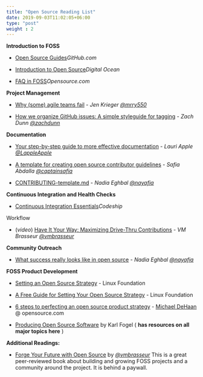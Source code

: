 ```yaml
---
title: "Open Source Reading List"
date: 2019-09-03T11:02:05+06:00
type: "post"
weight : 2
---
```

**Introduction to FOSS**

- [Open Source Guides](https://opensource.guide/)_GitHub.com_

- [Introduction to Open Source](https://www.digitalocean.com/community/tutorial_series/an-introduction-to-open-source)_Digital Ocean_

- [FAQ in FOSS](https://opensource.com/resources)_Opensource.com_

**Project Management**

- [Why (some) agile teams fail](https://opensource.com/article/18/6/agile-vision-consider) - _Jen Krieger_ [_@mrry550_](https://github.com/mrry550)

- [How we organize GitHub issues: A simple styleguide for tagging](https://robinpowered.com/blog/best-practice-system-for-organizing-and-tagging-github-issues/) - _Zach Dunn_ [_@zachdunn_](https://github.com/zachdunn)

**Documentation**

- [Your step-by-step guide to more effective documentation](https://opensource.com/open-organization/17/10/readme-maturity-model) - _Lauri Apple_ [_@LappleApple_](https://github.com/LappleApple)

- [A template for creating open source contributor guidelines](https://opensource.com/life/16/3/contributor-guidelines-template-and-tips) - _Safia Abdalla_ [_@captainsafia_](https://github.com/captainsafia)

- [CONTRIBUTING-template.md](https://github.com/nayafia/contributing-template/blob/master/CONTRIBUTING-template.md) - _Nadia Eghbal_ [_@nayafia_](https://github.com/nayafia)

**Continuous Integration and Health Checks**

- [Continuous Integration Essentials](https://codeship.com/continuous-integration-essentials)_Codeship_

Workflow

- (_video_) [Have It Your Way: Maximizing Drive-Thru Contributions](https://archive.org/details/ato2017-drivethru) - _VM Brasseur_ [_@vmbrasseur_](https://github.com/vmbrasseur)

**Community Outreach**

- [What success really looks like in open source](https://medium.com/@nayafia/what-success-really-looks-like-in-open-source-2dd1facaf91c) - _Nadia Eghbal_ [_@nayafia_](https://github.com/nayafia)

**FOSS Product Development**

- [Setting an Open Source Strategy](https://www.linuxfoundation.org/resources/open-source-guides/setting-an-open-source-strategy/) - Linux Foundation

- [A Free Guide for Setting Your Open Source Strategy](https://www.linuxfoundation.org/blog/2018/11/a-free-guide-for-setting-your-open-source-strategy/) - Linux Foundation

- [6 steps to perfecting an open source product strategy](https://opensource.com/article/17/9/demystifying-open-source-product-strategy) - [Michael DeHaan](https://twitter.com/laserllama) @ opensource.com

- [Producing Open Source Software](https://producingoss.com/en/index.html) by Karl Fogel ( **has resources on all major topics here** )



**Additional Readings:**

- [Forge Your Future with Open Source](https://fossforge.com/) by [_@vmbrasseur_](https://github.com/vmbrasseur) This is a great peer-reviewed book about building and growing FOSS projects and a community around the project. It is behind a paywall.
